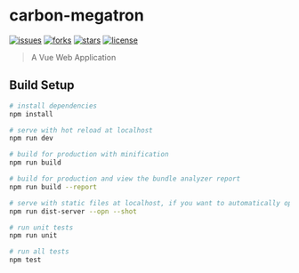 # carbon-megatron

[![issues](https://img.shields.io/github/issues/carbon-design/carbon-megatron.svg)](https://github.com/carbon-design/carbon-megatron)
[![forks](https://img.shields.io/github/forks/carbon-design/carbon-megatron.svg)](https://github.com/carbon-design/carbon-megatron)
[![stars](https://img.shields.io/github/stars/carbon-design/carbon-megatron.svg)](https://github.com/carbon-design/carbon-megatron)
[![license](https://img.shields.io/badge/license-MIT-blue.svg)](https://github.com/carbon-design/carbon-megatron)

> A Vue Web Application

## Build Setup

``` bash
# install dependencies
npm install

# serve with hot reload at localhost
npm run dev

# build for production with minification
npm run build

# build for production and view the bundle analyzer report
npm run build --report

# serve with static files at localhost, if you want to automatically open the browser or generate screenshots, adds the [--opn] or [--shot] parameter for the current command line
npm run dist-server --opn --shot

# run unit tests
npm run unit

# run all tests
npm test
```
